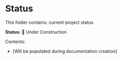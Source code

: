 # Status

This folder contains: current project status

**Status:** 🚧 Under Construction

Contents:
- [Will be populated during documentation creation]
